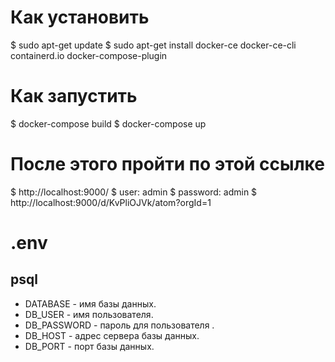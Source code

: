 # Как установить
$ sudo apt-get update
$ sudo apt-get install docker-ce docker-ce-cli containerd.io docker-compose-plugin

# Как запустить
$ docker-compose build
$ docker-compose up

# После этого пройти по этой ссылке
$ http://localhost:9000/
$ user: admin
$ password: admin
$ http://localhost:9000/d/KvPliOJVk/atom?orgId=1

# .env 
## psql

- DATABASE - имя базы данных.
- DB_USER - имя пользователя.
- DB_PASSWORD - пароль для пользователя .
- DB_HOST - адрес сервера базы данных.
- DB_PORT - порт базы данных.

